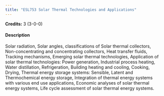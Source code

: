```yaml
---
title: "ESL753 Solar Thermal Technologies and Applications"
---
```

**Credits:** 3 (3-0-0)

#### Description
Solar radiation, Solar angles, classifications of Solar thermal collectors, Non-concentrating and concentrating collectors, Heat transfer fluids, Tracking mechanisms, Emerging solar thermal technologies, Application of solar thermal technologies: Power generation, Industrial process heating, Water distillation, Refrigeration, Building heating and cooling, Cooking, Drying, Thermal energy storage systems: Sensible, Latent and Thermochemical energy storage, Integration of thermal energy systems with various end use applications, Economic analyses of solar thermal energy systems, Life cycle assessment of solar thermal energy systems.